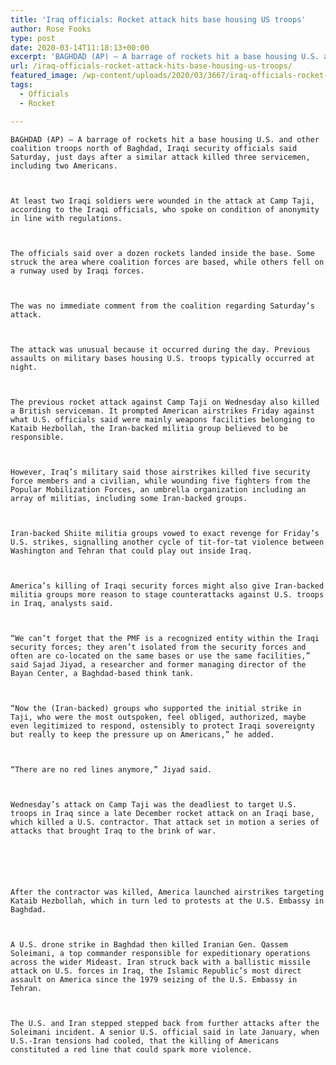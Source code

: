 ```yaml
---
title: 'Iraq officials: Rocket attack hits base housing US troops'
author: Rose Fooks
type: post
date: 2020-03-14T11:18:13+00:00
excerpt: 'BAGHDAD (AP) — A barrage of rockets hit a base housing U.S. and other coalition troops north of Baghdad, Iraqi security officials said Saturday, just days after a similar attack killed three servicemen, including two Americans.At least two Iraqi soldiers were wounded in the attack at Camp Taji, according to the Iraqi officials, who spoke&hellip;'
url: /iraq-officials-rocket-attack-hits-base-housing-us-troops/
featured_image: /wp-content/uploads/2020/03/3667/iraq-officials-rocket-attack-hits-base-housing-us-troops.jpg
tags:
  - Officials
  - Rocket

---
```

  
    BAGHDAD (AP) — A barrage of rockets hit a base housing U.S. and other coalition troops north of Baghdad, Iraqi security officials said Saturday, just days after a similar attack killed three servicemen, including two Americans.
  
  
  
    At least two Iraqi soldiers were wounded in the attack at Camp Taji, according to the Iraqi officials, who spoke on condition of anonymity in line with regulations.
  
  
  
    The officials said over a dozen rockets landed inside the base. Some struck the area where coalition forces are based, while others fell on a runway used by Iraqi forces.
  
  
  
    The was no immediate comment from the coalition regarding Saturday’s attack.
  
  
  
    The attack was unusual because it occurred during the day. Previous assaults on military bases housing U.S. troops typically occurred at night.
  
  
  
    The previous rocket attack against Camp Taji on Wednesday also killed a British serviceman. It prompted American airstrikes Friday against what U.S. officials said were mainly weapons facilities belonging to Kataib Hezbollah, the Iran-backed militia group believed to be responsible.
  
  
  
    However, Iraq’s military said those airstrikes killed five security force members and a civilian, while wounding five fighters from the Popular Mobilization Forces, an umbrella organization including an array of militias, including some Iran-backed groups.
  
  
  
    Iran-backed Shiite militia groups vowed to exact revenge for Friday’s U.S. strikes, signalling another cycle of tit-for-tat violence between Washington and Tehran that could play out inside Iraq.
  
  
  
    America’s killing of Iraqi security forces might also give Iran-backed militia groups more reason to stage counterattacks against U.S. troops in Iraq, analysts said.
  
  
  
    “We can’t forget that the PMF is a recognized entity within the Iraqi security forces; they aren’t isolated from the security forces and often are co-located on the same bases or use the same facilities,” said Sajad Jiyad, a researcher and former managing director of the Bayan Center, a Baghdad-based think tank.
  
  
  
    “Now the (Iran-backed) groups who supported the initial strike in Taji, who were the most outspoken, feel obliged, authorized, maybe even legitimized to respond, ostensibly to protect Iraqi sovereignty but really to keep the pressure up on Americans,” he added.
  
  
  
    “There are no red lines anymore,” Jiyad said.
  
  
  
    Wednesday’s attack on Camp Taji was the deadliest to target U.S. troops in Iraq since a late December rocket attack on an Iraqi base, which killed a U.S. contractor. That attack set in motion a series of attacks that brought Iraq to the brink of war.
  
  
  
  
  
  
    After the contractor was killed, America launched airstrikes targeting Kataib Hezbollah, which in turn led to protests at the U.S. Embassy in Baghdad.
  
  
  
    A U.S. drone strike in Baghdad then killed Iranian Gen. Qassem Soleimani, a top commander responsible for expeditionary operations across the wider Mideast. Iran struck back with a ballistic missile attack on U.S. forces in Iraq, the Islamic Republic’s most direct assault on America since the 1979 seizing of the U.S. Embassy in Tehran.
  
  
  
    The U.S. and Iran stepped stepped back from further attacks after the Soleimani incident. A senior U.S. official said in late January, when U.S.-Iran tensions had cooled, that the killing of Americans constituted a red line that could spark more violence.
  
